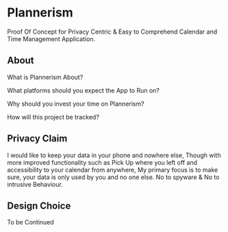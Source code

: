 # Plannerism
Proof Of Concept for Privacy Centric & Easy to Comprehend Calendar and Time Management Application.

## About
What is Plannerism About?

What platforms should you expect the App to Run on?

Why should you invest your time on Plannerism?

How will this project be tracked?

## Privacy Claim
I would like to keep your data in your phone and nowhere else, Though with more improved functionality such as Pick Up where you left off and accessibility to your calendar from anywhere, My primary focus is to make sure, your data is only used by you and no one else. No to spyware & No to intrusive Behaviour.

## Design Choice 
To be Continued